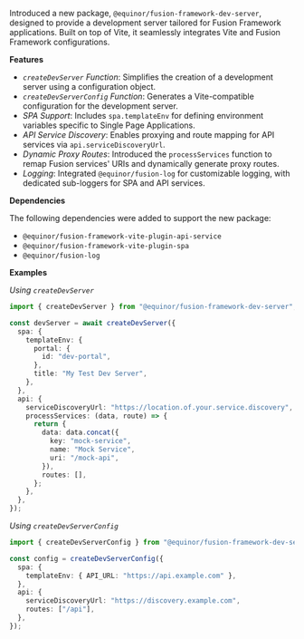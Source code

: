 Introduced a new package, `@equinor/fusion-framework-dev-server`, designed to provide a development server tailored for Fusion Framework applications. Built on top of Vite, it seamlessly integrates Vite and Fusion Framework configurations.

**Features**

- *`createDevServer` Function*: Simplifies the creation of a development server using a configuration object.
- *`createDevServerConfig` Function*: Generates a Vite-compatible configuration for the development server.
- *SPA Support*: Includes `spa.templateEnv` for defining environment variables specific to Single Page Applications.
- *API Service Discovery*: Enables proxying and route mapping for API services via `api.serviceDiscoveryUrl`.
- *Dynamic Proxy Routes*: Introduced the `processServices` function to remap Fusion services' URIs and dynamically generate proxy routes.
- *Logging*: Integrated `@equinor/fusion-log` for customizable logging, with dedicated sub-loggers for SPA and API services.

**Dependencies**

The following dependencies were added to support the new package:
- `@equinor/fusion-framework-vite-plugin-api-service`
- `@equinor/fusion-framework-vite-plugin-spa`
- `@equinor/fusion-log`

**Examples**

*Using `createDevServer`*

```ts
import { createDevServer } from "@equinor/fusion-framework-dev-server";

const devServer = await createDevServer({
  spa: {
    templateEnv: {
      portal: {
        id: "dev-portal",
      },
      title: "My Test Dev Server",
    },
  },
  api: {
    serviceDiscoveryUrl: "https://location.of.your.service.discovery",
    processServices: (data, route) => {
      return {
        data: data.concat({
          key: "mock-service",
          name: "Mock Service",
          uri: "/mock-api",
        }),
        routes: [],
      };
    },
  },
});
```

*Using `createDevServerConfig`*

```ts
import { createDevServerConfig } from "@equinor/fusion-framework-dev-server";

const config = createDevServerConfig({
  spa: {
    templateEnv: { API_URL: "https://api.example.com" },
  },
  api: {
    serviceDiscoveryUrl: "https://discovery.example.com",
    routes: ["/api"],
  },
});
```
